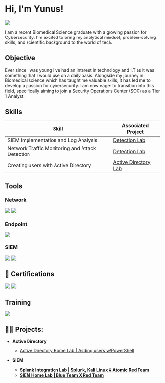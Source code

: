 <h1>Hi, I'm Yunus! </h1>
<a href="https://linkedin.com/in/muhammad-rahman-a24b6528b"><img src="https://img.shields.io/badge/-LinkedIn-0072b1?&style=for-the-badge&logo=linkedin&logoColor=white" /></a>


I am a recent Biomedical Science graduate with a growing passion for Cybersecurity. I'm excited to bring my analytical mindset, problem-solving skills, and scientific background to the world of tech.

## Objective
Ever since I was young I've had an interest in technology and I.T as it was something that I would use on a daily basis. Alongside my journey in Biomedical science which has taught me valuable skills, it has led me to develop a passion for cybersecurity. I am now eager to transition into this field, specifically aiming to join a Security Operations Center (SOC) as a Tier 1 Analyst.

## Skills

| Skill                                         | Associated Project         |
|-----------------------------------------------|----------------------------|
| SIEM Implementation and Log Analysis          | <a href="https://google.com">Detection Lab</a>|
| Network Traffic Monitoring and Attack Detection | <a href="https://google.com">Detection Lab</a>|
| Creating users with Active Directory | <a href="https://github.com/MR-CyberQi/ActiveDirectoryLab">Active Directory Lab</a>|

## Tools

### Network
<div>
    <img src="https://img.shields.io/badge/-Wireshark-1679A7?&style=for-the-badge&logo=Wireshark&logoColor=white" />
    <img src="https://img.shields.io/badge/-Suricata-EF3B2D?&style=for-the-badge&logo=Suricata&logoColor=white" />
</div>

### Endpoint
<div>
    <img src="https://img.shields.io/badge/-Velociraptor-4B275F?&style=for-the-badge&logo=Velociraptor&logoColor=white" />
</div>

### SIEM
<div>
    <img src="https://img.shields.io/badge/-Splunk-000000?&style=for-the-badge&logo=Splunk&logoColor=white" />
    <img src="https://img.shields.io/badge/-Elastic-005571?&style=for-the-badge&logo=Elastic&logoColor=white" />
</div>

<h2>📜 Certifications</h2>

<img src="https://img.shields.io/badge/-Security%2B-FF0000?&style=for-the-badge&logo=CompTIA&logoColor=white" />
<img src="https://img.shields.io/badge/-Google%20Cybersecurity%20Professional-4285F4?&style=for-the-badge&logo=Google&logoColor=white" />

## Training 

<img src="https://img.shields.io/badge/-TryHackMe%20SOC%20Level%201-2EC866?&style=for-the-badge&logo=TryHackMe&logoColor=white" />


<h2>👨‍💻 Projects:</h2>

- <b> Active Directory </b>
  - [Active Directory Home Lab | Adding users w/PowerShell](https://github.com/MR-CyberQi/ActiveDirectoryLab)

- <b> SIEM <b/>
  - [Splunk Integration Lab | Splunk, Kali Linux & Atomic Red Team](https://github.com/MR-CyberQi/ADDC/blob/main/README.md)
  - [SIEM Home Lab | Blue Team X Red Team](https://github.com/MR-CyberQi/Blue-X-Red/blob/main/README.md)
 


